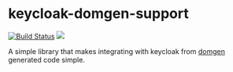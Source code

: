 # keycloak-domgen-support

[![Build Status](https://secure.travis-ci.org/realityforge/keycloak-domgen-support.svg?branch=master)](http://travis-ci.org/realityforge/keycloak-domgen-support)
[<img src="https://img.shields.io/maven-central/v/org.realityforge.keycloak.domgen/keycloak-domgen-support.svg?label=latest%20release"/>](http://search.maven.org/#search%7Cga%7C1%7Cg%3A%22org.realityforge.keycloak.domgen%22%20a%3A%22keycloak-domgen-support%22)

A simple library that makes integrating with keycloak from [domgen](https://github.com/realityforge/domgen) generated code simple.
